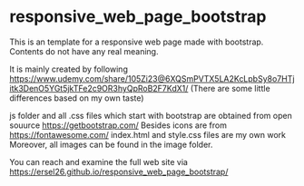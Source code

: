 # responsive_web_page_bootstrap

This is an template for a responsive web page made with bootstrap. Contents do not have any real meaning.

It is mainly created by following https://www.udemy.com/share/105Zi23@6XQSmPVTX5LA2KcLpbSy8o7HTjitk3DenO5YGt5jkTFe2c9OR3hyQpRoB2F7KdX1/ (There are some little differences based on my own taste)

js folder and all .css files which start with bootstrap are obtained from open souurce https://getbootstrap.com/ Besides icons are from https://fontawesome.com/
index.html and style.css files are my own work
Moreover, all images can be found in the image folder.

You can reach and examine the full web site via https://ersel26.github.io/responsive_web_page_bootstrap/
